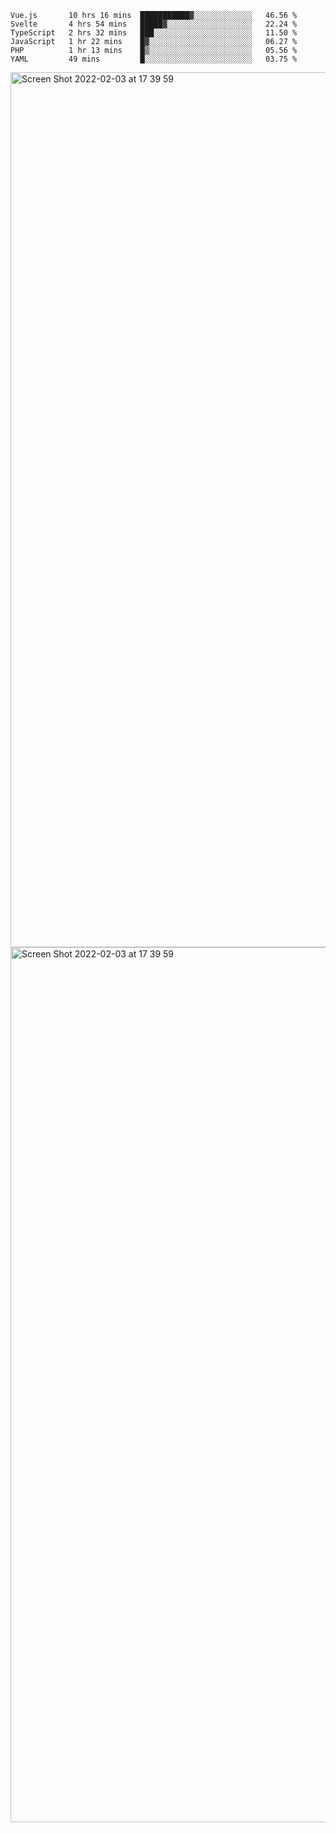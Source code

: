 <!--START_SECTION:waka-->

```text
Vue.js       10 hrs 16 mins  ███████████▓░░░░░░░░░░░░░   46.56 %
Svelte       4 hrs 54 mins   █████▓░░░░░░░░░░░░░░░░░░░   22.24 %
TypeScript   2 hrs 32 mins   ███░░░░░░░░░░░░░░░░░░░░░░   11.50 %
JavaScript   1 hr 22 mins    █▓░░░░░░░░░░░░░░░░░░░░░░░   06.27 %
PHP          1 hr 13 mins    █▒░░░░░░░░░░░░░░░░░░░░░░░   05.56 %
YAML         49 mins         █░░░░░░░░░░░░░░░░░░░░░░░░   03.75 %
```

<!--END_SECTION:waka-->

<img width="1400" alt="Screen Shot 2022-02-03 at 17 39 59" src="https://user-images.githubusercontent.com/45716542/152387304-f2b60485-53a6-4f4b-a818-5cefb1b0c0ae.png">
<img width="1400" alt="Screen Shot 2022-02-03 at 17 39 59" src="https://user-images.githubusercontent.com/45716542/152387273-ea5cdf21-2a45-44da-8bef-00c1763b1d42.png">
